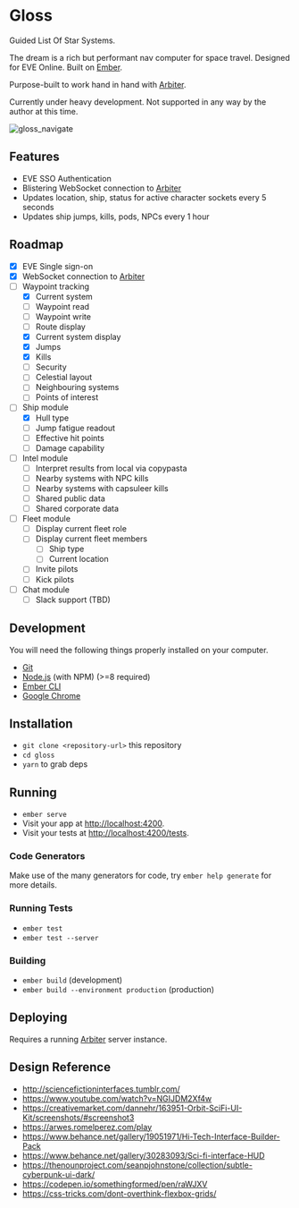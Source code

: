 # Gloss
Guided List Of Star Systems.

The dream is a rich but performant nav computer for space travel. Designed for EVE Online. Built on [Ember](http://emberjs.com).

Purpose-built to work hand in hand with [Arbiter](https://github.com/dougestey/arbiter).

Currently under heavy development. Not supported in any way by the author at this time.

![gloss_navigate](https://user-images.githubusercontent.com/680366/36328204-4c3b3a62-132f-11e8-85b9-ca01dc725ffb.png)

## Features ##
- EVE SSO Authentication
- Blistering WebSocket connection to [Arbiter](https://github.com/dougestey/arbiter)
- Updates location, ship, status for active character sockets every 5 seconds
- Updates ship jumps, kills, pods, NPCs every 1 hour

## Roadmap
- [x] EVE Single sign-on
- [x] WebSocket connection to [Arbiter](https://github.com/dougestey/arbiter)
- [ ] Waypoint tracking
  - [x] Current system
  - [ ] Waypoint read
  - [ ] Waypoint write
  - [ ] Route display
  - [x] Current system display
  - [x] Jumps
  - [x] Kills
  - [ ] Security
  - [ ] Celestial layout
  - [ ] Neighbouring systems
  - [ ] Points of interest
- [ ] Ship module
  - [x] Hull type
  - [ ] Jump fatigue readout
  - [ ] Effective hit points
  - [ ] Damage capability
- [ ] Intel module
  - [ ] Interpret results from local via copypasta
  - [ ] Nearby systems with NPC kills
  - [ ] Nearby systems with capsuleer kills
  - [ ] Shared public data
  - [ ] Shared corporate data
- [ ] Fleet module
  - [ ] Display current fleet role
  - [ ] Display current fleet members
    - [ ] Ship type
    - [ ] Current location
  - [ ] Invite pilots
  - [ ] Kick pilots
- [ ] Chat module
  - [ ] Slack support (TBD)

## Development

You will need the following things properly installed on your computer.

* [Git](https://git-scm.com/)
* [Node.js](https://nodejs.org/) (with NPM) (>=8 required)
* [Ember CLI](https://ember-cli.com/)
* [Google Chrome](https://google.com/chrome/)

## Installation

* `git clone <repository-url>` this repository
* `cd gloss`
* `yarn` to grab deps

## Running

* `ember serve`
* Visit your app at [http://localhost:4200](http://localhost:4200).
* Visit your tests at [http://localhost:4200/tests](http://localhost:4200/tests).

### Code Generators

Make use of the many generators for code, try `ember help generate` for more details.

### Running Tests

* `ember test`
* `ember test --server`

### Building

* `ember build` (development)
* `ember build --environment production` (production)

## Deploying

Requires a running [Arbiter](https://github.com/dougestey/arbiter) server instance.

## Design Reference
- http://sciencefictioninterfaces.tumblr.com/
- https://www.youtube.com/watch?v=NGIJDM2Xf4w
- https://creativemarket.com/dannehr/163951-Orbit-SciFi-UI-Kit/screenshots/#screenshot3
- https://arwes.romelperez.com/play
- https://www.behance.net/gallery/19051971/Hi-Tech-Interface-Builder-Pack
- https://www.behance.net/gallery/30283093/Sci-fi-interface-HUD
- https://thenounproject.com/seanpjohnstone/collection/subtle-cyberpunk-ui-dark/
- https://codepen.io/somethingformed/pen/raWJXV
- https://css-tricks.com/dont-overthink-flexbox-grids/
